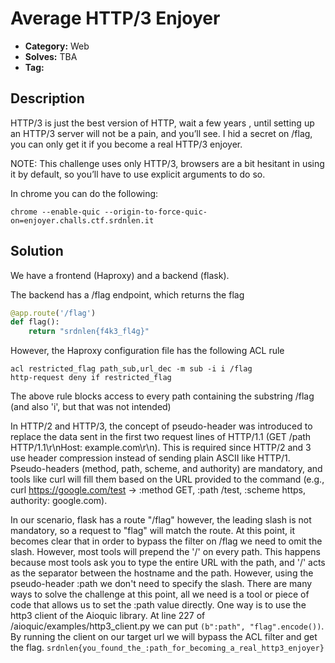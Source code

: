 # Average HTTP/3 Enjoyer

- **Category:** Web
- **Solves:** TBA
- **Tag:** 

## Description

HTTP/3 is just the best version of HTTP, wait a few years , until setting up an HTTP/3 server will not be a pain, and you’ll see. I hid a secret on /flag, you can only get it if you become a real HTTP/3 enjoyer.

NOTE: This challenge uses only HTTP/3, browsers are a bit hesitant in using it by default, so you’ll have to use explicit arguments to do so.

In chrome you can do the following:

`chrome --enable-quic --origin-to-force-quic-on=enjoyer.challs.ctf.srdnlen.it`

## Solution

We have a frontend (Haproxy) and a backend (flask).

The backend has a /flag endpoint, which returns the flag
```python
@app.route('/flag')
def flag():
    return "srdnlen{f4k3_fl4g}"
```

However, the Haproxy configuration file has the following ACL rule
```
acl restricted_flag path_sub,url_dec -m sub -i i /flag
http-request deny if restricted_flag
```
The above rule blocks access to every path containing the substring /flag (and also 'i', but that was not intended)


In HTTP/2 and HTTP/3, the concept of pseudo-header was introduced to replace the data sent in the first two request lines of HTTP/1.1 (GET /path HTTP/1.1\r\nHost: example.com\r\n). This is required since HTTP/2 and 3 use header compression instead of sending plain ASCII like HTTP/1.
Pseudo-headers (method, path, scheme, and authority) are mandatory, and tools like curl will fill them based on the URL provided to the command (e.g., curl https://google.com/test -> :method GET, :path /test, :scheme https, authority: google.com).


In our scenario, flask has a route "/flag" however, the leading slash is not mandatory, so a request to "flag" will match the route.
At this point, it becomes clear that in order to bypass the filter on /flag we need to omit the slash. However, most tools will prepend the '/' on every path. This happens because most tools ask you to type the entire URL with the path, and '/' acts as the separator between the hostname and the path. However, using the pseudo-header :path we don't need to specify the slash.
There are many ways to solve the challenge at this point, all we need is a tool or piece of code that allows us to set the :path value directly.
One way is to use the http3 client of the Aioquic library. At line 227 of /aioquic/examples/http3_client.py we can put `(b":path", "flag".encode())`.
By running the client on our target url we will bypass the ACL filter and get the flag.
`srdnlen{you_found_the_:path_for_becoming_a_real_http3_enjoyer}`
